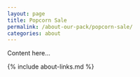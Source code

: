 ```yaml
---
layout: page
title: Popcorn Sale
permalink: /about-our-pack/popcorn-sale/
categories: about
---
```


Content here...


{% include about-links.md %}